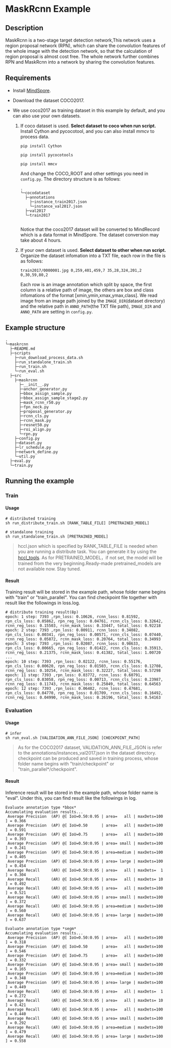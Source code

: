 # MaskRcnn Example
 
## Description
 
MaskRcnn is a two-stage target detection network,This network uses a region proposal network (RPN), which can share the convolution features of the whole image with the detection network, so that the calculation of region proposal is almost cost free. The whole network further combines RPN and MaskRcnn into a network by sharing the convolution features.

## Requirements

- Install [MindSpore](https://www.mindspore.cn/install/en).

- Download the dataset COCO2017.

- We use coco2017 as training dataset in this example by default, and you can also use your own datasets.

    1. If coco dataset is used. **Select dataset to coco when run script.**
        Install Cython and pycocotool, and you can also install mmcv to process data.

        ```
        pip install Cython

        pip install pycocotools

        pip install mmcv
        ```
        And change the COCO_ROOT and other settings you need in `config.py`. The directory structure is as follows:


        ```
        .
        └─cocodataset
          ├─annotations
            ├─instance_train2017.json
            └─instance_val2017.json
          ├─val2017
          └─train2017
    
        ```
        Notice that the coco2017 dataset will be converted to MindRecord which is a data format in MindSpore. The dataset conversion may take about 4 hours.
    2. If your own dataset is used. **Select dataset to other when run script.**
        Organize the dataset infomation into a TXT file, each row in the file is as follows:

        ```
        train2017/0000001.jpg 0,259,401,459,7 35,28,324,201,2 0,30,59,80,2
        ```

        Each row is an image annotation which split by space, the first column is a relative path of image, the others are box and class infomations of the format [xmin,ymin,xmax,ymax,class]. We read image from an image path joined by the `IMAGE_DIR`(dataset directory) and the relative path in `ANNO_PATH`(the TXT file path), `IMAGE_DIR` and `ANNO_PATH` are setting in `config.py`. 


## Example structure
 
```shell
.
└─maskrcnn
  ├─README.md
  ├─scripts
    ├─run_download_process_data.sh       
    ├─run_standalone_train.sh
    ├─run_train.sh
    └─run_eval.sh
  ├─src
    ├─maskrcnn
      ├─__init__.py
      ├─anchor_generator.py
      ├─bbox_assign_sample.py
      ├─bbox_assign_sample_stage2.py
      ├─mask_rcnn_r50.py
      ├─fpn_neck.py
      ├─proposal_generator.py
      ├─rcnn_cls.py
      ├─rcnn_mask.py
      ├─resnet50.py
      ├─roi_align.py
      └─rpn.py
    ├─config.py
    ├─dataset.py
    ├─lr_schedule.py
    ├─network_define.py
    └─util.py
  ├─eval.py
  └─train.py
```

## Running the example

### Train
 
#### Usage

```
# distributed training
sh run_distribute_train.sh [RANK_TABLE_FILE] [PRETRAINED_MODEL]
 
# standalone training
sh run_standalone_train.sh [PRETRAINED_MODEL]
```
 
> hccl.json which is specified by RANK_TABLE_FILE is needed when you are running a distribute task. You can generate it by using the [hccl_tools](https://gitee.com/mindspore/mindspore/tree/master/model_zoo/utils/hccl_tools).
> As for PRETRAINED_MODEL，if not set, the model will be trained from the very beginning.Ready-made pretrained_models are not available now. Stay tuned.

#### Result
 
Training result will be stored in the example path, whose folder name begins with "train" or "train_parallel". You can find checkpoint file together with result like the followings in loss.log.

 
```
# distribute training result(8p)
epoch: 1 step: 7393 ,rpn_loss: 0.10626, rcnn_loss: 0.81592, rpn_cls_loss: 0.05862, rpn_reg_loss: 0.04761, rcnn_cls_loss: 0.32642, rcnn_reg_loss: 0.15503, rcnn_mask_loss: 0.33447, total_loss: 0.92218
epoch: 2 step: 7393 ,rpn_loss: 0.00911, rcnn_loss: 0.34082, rpn_cls_loss: 0.00341, rpn_reg_loss: 0.00571, rcnn_cls_loss: 0.07440, rcnn_reg_loss: 0.05872, rcnn_mask_loss: 0.20764, total_loss: 0.34993
epoch: 3 step: 7393 ,rpn_loss: 0.02087, rcnn_loss: 0.98633, rpn_cls_loss: 0.00665, rpn_reg_loss: 0.01422, rcnn_cls_loss: 0.35913, rcnn_reg_loss: 0.21375, rcnn_mask_loss: 0.41382, total_loss: 1.00720
...
epoch: 10 step: 7393 ,rpn_loss: 0.02122, rcnn_loss: 0.55176, rpn_cls_loss: 0.00620, rpn_reg_loss: 0.01503, rcnn_cls_loss: 0.12708, rcnn_reg_loss: 0.10254, rcnn_mask_loss: 0.32227, total_loss: 0.57298
epoch: 11 step: 7393 ,rpn_loss: 0.03772, rcnn_loss: 0.60791, rpn_cls_loss: 0.03058, rpn_reg_loss: 0.00713, rcnn_cls_loss: 0.23987, rcnn_reg_loss: 0.11743, rcnn_mask_loss: 0.25049, total_loss: 0.64563
epoch: 12 step: 7393 ,rpn_loss: 0.06482, rcnn_loss: 0.47681, rpn_cls_loss: 0.04770, rpn_reg_loss: 0.01709, rcnn_cls_loss: 0.16492, rcnn_reg_loss: 0.04990, rcnn_mask_loss: 0.26196, total_loss: 0.54163
```

### Evaluation
 
#### Usage
 
```
# infer
sh run_eval.sh [VALIDATION_ANN_FILE_JSON] [CHECKPOINT_PATH]
```
> As for the COCO2017 dataset, VALIDATION_ANN_FILE_JSON is refer to the annotations/instances_val2017.json in the dataset directory.  
> checkpoint can be produced and saved in training process, whose folder name begins with "train/checkpoint" or "train_parallel*/checkpoint".

#### Result
 
Inference result will be stored in the example path, whose folder name is "eval". Under this, you can find result like the followings in log.
 
```
Evaluate annotation type *bbox*
Accumulating evaluation results...
 Average Precision  (AP) @[ IoU=0.50:0.95 | area=   all | maxDets=100 ] = 0.366
 Average Precision  (AP) @[ IoU=0.50      | area=   all | maxDets=100 ] = 0.591
 Average Precision  (AP) @[ IoU=0.75      | area=   all | maxDets=100 ] = 0.393
 Average Precision  (AP) @[ IoU=0.50:0.95 | area= small | maxDets=100 ] = 0.241
 Average Precision  (AP) @[ IoU=0.50:0.95 | area=medium | maxDets=100 ] = 0.405
 Average Precision  (AP) @[ IoU=0.50:0.95 | area= large | maxDets=100 ] = 0.454
 Average Recall     (AR) @[ IoU=0.50:0.95 | area=   all | maxDets=  1 ] = 0.304
 Average Recall     (AR) @[ IoU=0.50:0.95 | area=   all | maxDets= 10 ] = 0.492
 Average Recall     (AR) @[ IoU=0.50:0.95 | area=   all | maxDets=100 ] = 0.521
 Average Recall     (AR) @[ IoU=0.50:0.95 | area= small | maxDets=100 ] = 0.372
 Average Recall     (AR) @[ IoU=0.50:0.95 | area=medium | maxDets=100 ] = 0.560
 Average Recall     (AR) @[ IoU=0.50:0.95 | area= large | maxDets=100 ] = 0.637

Evaluate annotation type *segm*
Accumulating evaluation results...
 Average Precision  (AP) @[ IoU=0.50:0.95 | area=   all | maxDets=100 ] = 0.318
 Average Precision  (AP) @[ IoU=0.50      | area=   all | maxDets=100 ] = 0.546
 Average Precision  (AP) @[ IoU=0.75      | area=   all | maxDets=100 ] = 0.332
 Average Precision  (AP) @[ IoU=0.50:0.95 | area= small | maxDets=100 ] = 0.165
 Average Precision  (AP) @[ IoU=0.50:0.95 | area=medium | maxDets=100 ] = 0.348
 Average Precision  (AP) @[ IoU=0.50:0.95 | area= large | maxDets=100 ] = 0.449
 Average Recall     (AR) @[ IoU=0.50:0.95 | area=   all | maxDets=  1 ] = 0.272
 Average Recall     (AR) @[ IoU=0.50:0.95 | area=   all | maxDets= 10 ] = 0.421
 Average Recall     (AR) @[ IoU=0.50:0.95 | area=   all | maxDets=100 ] = 0.440
 Average Recall     (AR) @[ IoU=0.50:0.95 | area= small | maxDets=100 ] = 0.292
 Average Recall     (AR) @[ IoU=0.50:0.95 | area=medium | maxDets=100 ] = 0.479
 Average Recall     (AR) @[ IoU=0.50:0.95 | area= large | maxDets=100 ] = 0.558
```
